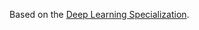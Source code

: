 Based on the [Deep Learning Specialization](https://www.coursera.org/specializations/deep-learning).
